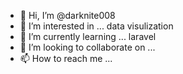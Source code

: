 - 👋 Hi, I’m @darknite008
- 👀 I’m interested in ... data visulization
- 🌱 I’m currently learning ... laravel
- 💞️ I’m looking to collaborate on ...
- 📫 How to reach me ...

<!---
darknite008/darknite008 is a ✨ special ✨ repository because its `README.md` (this file) appears on your GitHub profile.
You can click the Preview link to take a look at your changes.
--->
